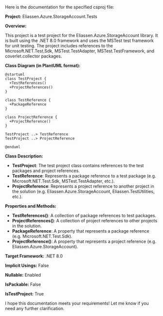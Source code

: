 Here is the documentation for the specified csproj file:

**Project:** Eliassen.Azure.StorageAccount.Tests

**Overview:**

This project is a test project for the Eliassen.Azure.StorageAccount library. It is built using the .NET 8.0 framework and uses the MSTest test framework for unit testing. The project includes references to the Microsoft.NET.Test.Sdk, MSTest.TestAdapter, MSTest.TestFramework, and coverlet.collector packages.

**Class Diagram (in PlantUML format):**

```plantuml
@startuml
class TestProject {
  +TestReferences()
  +ProjectReferences()
}

class TestReference {
  +PackageReference
}

class ProjectReference {
  +ProjectReference()
}

TestProject ..> TestReference
TestProject ..> ProjectReference

@enduml
```

**Class Description:**

* **TestProject**: The test project class contains references to the test packages and project references.
* **TestReference**: Represents a package reference to a test package (e.g. Microsoft.NET.Test.Sdk, MSTest.TestAdapter, etc.).
* **ProjectReference**: Represents a project reference to another project in the solution (e.g. Eliassen.Azure.StorageAccount, Eliassen.TestUtilities, etc.).

**Properties and Methods:**

* **TestReferences()**: A collection of package references to test packages.
* **ProjectReferences()**: A collection of project references to other projects in the solution.
* **PackageReference**: A property that represents a package reference (e.g. Microsoft.NET.Test.Sdk).
* **ProjectReference()**: A property that represents a project reference (e.g. Eliassen.Azure.StorageAccount).

**Target Framework:** .NET 8.0

**Implicit Usings:** False

**Nullable:** Enabled

**IsPackable:** False

**IsTestProject:** True

I hope this documentation meets your requirements! Let me know if you need any further clarification.
